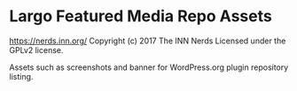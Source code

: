 # Largo Featured Media Repo Assets #
https://nerds.inn.org/
Copyright (c) 2017 The INN Nerds
Licensed under the GPLv2 license.

Assets such as screenshots and banner for WordPress.org plugin repository listing.